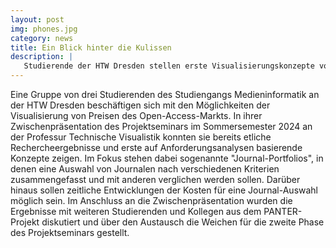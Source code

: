 ```yaml
---
layout: post
img: phones.jpg
category: news
title: Ein Blick hinter die Kulissen
description: |
   Studierende der HTW Dresden stellen erste Visualisierungskonzepte vor.
---
```

Eine Gruppe von drei Studierenden des Studiengangs Medieninformatik  an der HTW Dresden beschäftigen sich mit den Möglichkeiten der Visualisierung von Preisen des Open-Access-Markts. In ihrer Zwischenpräsentation des Projektseminars im Sommersemester 2024 an der Professur Technische Visualistik konnten sie bereits etliche Rechercheergebnisse und erste auf Anforderungsanalysen basierende Konzepte zeigen. Im Fokus stehen dabei sogenannte "Journal-Portfolios", in denen eine Auswahl von Journalen nach verschiedenen Kriterien zusammengefasst und mit anderen verglichen werden sollen. Darüber hinaus sollen zeitliche Entwicklungen der Kosten für eine Journal-Auswahl möglich sein. Im Anschluss an die Zwischenpräsentation wurden die Ergebnisse mit weiteren Studierenden und Kollegen aus dem PANTER-Projekt diskutiert und über den Austausch die Weichen für die zweite Phase des Projektseminars gestellt.
